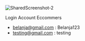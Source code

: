 ![SharedScreenshot-2](https://github.com/user-attachments/assets/cef0447a-af55-4fc4-8764-2602f8aa82cf)


Login Account Eccommers
- belanja@gmail.com : Belanja123
- testing@gmail.com : testing
